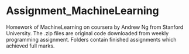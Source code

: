 # Assignment_MachineLearning

Homework of MachineLearning on coursera by Andrew Ng from Stanford University.
The .zip files are original code downloaded from weekly programming assignment. Folders contain finished assignments which achieved full marks.
